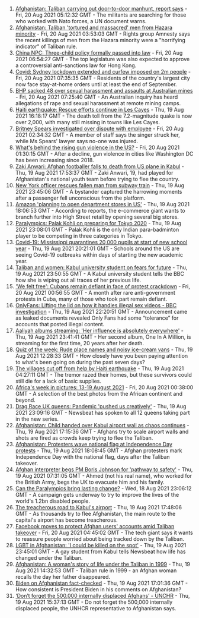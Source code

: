 1. [Afghanistan: Taliban carrying out door-to-door manhunt, report says](https://www.bbc.co.uk/news/world-asia-58271797) - Fri, 20 Aug 2021 05:12:32 GMT - The militants are searching for those who worked with Nato forces, a UN document warns.
2. [Afghanistan: Taliban 'tortured and massacred' men from Hazara minority](https://www.bbc.co.uk/news/world-asia-58277463) - Fri, 20 Aug 2021 03:53:03 GMT - Rights group Amnesty says the recent killings of men from the Hazara minority were a "horrifying indicator" of Taliban rule.
3. [China NPC: Three-child policy formally passed into law](https://www.bbc.co.uk/news/world-asia-china-58277473) - Fri, 20 Aug 2021 06:54:27 GMT - The top legislature was also expected to approve a controversial anti-sanctions law for Hong Kong.
4. [Covid: Sydney lockdown extended and curfew imposed on 2m people](https://www.bbc.co.uk/news/world-australia-58277503) - Fri, 20 Aug 2021 07:35:35 GMT - Residents of the country's largest city now face stay-at-home orders until at least the end of September.
5. [BHP sacked 48 over sexual harassment and assaults at Australian mines](https://www.bbc.co.uk/news/world-australia-58278104) - Fri, 20 Aug 2021 07:25:40 GMT - An Australian inquiry has heard allegations of rape and sexual harassment at remote mining camps.
6. [Haiti earthquake: Rescue efforts continue in Les Cayes](https://www.bbc.co.uk/news/world-latin-america-58274326) - Thu, 19 Aug 2021 16:18:17 GMT - The death toll from the 7.2-magnitude quake is now over 2,000, with many still missing in towns like Les Cayes.
7. [Britney Spears investigated over dispute with employee](https://www.bbc.co.uk/news/entertainment-arts-58276564) - Fri, 20 Aug 2021 02:34:32 GMT - A member of staff says the singer struck her, while Ms Spears' lawyer says no-one was injured.
8. [What's behind the rising gun violence in the US?](https://www.bbc.co.uk/news/world-us-canada-58207384) - Fri, 20 Aug 2021 01:30:15 GMT - After a decline, gun violence in cities like Washington DC has been increasing since 2018.
9. [Zaki Anwari: Afghan footballer falls to death from US plane in Kabul](https://www.bbc.co.uk/news/world-asia-58272740) - Thu, 19 Aug 2021 17:53:37 GMT - Zaki Anwari, 19, had played for Afghanistan's national youth team before trying to flee the country.
10. [New York officer rescues fallen man from subway train](https://www.bbc.co.uk/news/world-us-canada-58277097) - Thu, 19 Aug 2021 23:45:06 GMT - A bystander captured the harrowing moments after a passenger fell unconscious from the platform.
11. [Amazon 'planning to open department stores in US'](https://www.bbc.co.uk/news/business-58274458) - Thu, 19 Aug 2021 18:06:53 GMT - According to reports, the e-commerce giant wants to branch further into High Street retail by opening several big stores.
12. [Paralympics: Palak Kohli on preparing for Tokyo 2020](https://www.bbc.co.uk/news/world-asia-58271771) - Thu, 19 Aug 2021 23:08:01 GMT - Palak Kohli is the only Indian para-badminton player to be competing in three categories in Tokyo.
13. [Covid-19: Mississippi quarantines 20,000 pupils at start of new school year](https://www.bbc.co.uk/news/world-us-canada-58272083) - Thu, 19 Aug 2021 20:21:01 GMT - Schools around the US are seeing Covid-19 outbreaks within days of starting the new academic year.
14. [Taliban and women: Kabul university student on fears for future](https://www.bbc.co.uk/news/world-asia-58270423) - Thu, 19 Aug 2021 23:50:55 GMT - A Kabul university student tells the BBC how she is wiping out all traces of her previous life.
15. ['We felt free': Cubans remain defiant in face of protest crackdown](https://www.bbc.co.uk/news/world-latin-america-58255555) - Fri, 20 Aug 2021 00:56:55 GMT - A month after rare anti-government protests in Cuba, many of those who took part remain defiant.
16. [OnlyFans: Lifting the lid on how it handles illegal sex videos - BBC investigation](https://www.bbc.co.uk/news/uk-58255865) - Thu, 19 Aug 2021 22:20:51 GMT - Announcement came as leaked documents revealed Only Fans had some “tolerance” for accounts that posted illegal content.
17. [Aaliyah albums streaming: 'Her influence is absolutely everywhere'](https://www.bbc.co.uk/news/newsbeat-58246480) - Thu, 19 Aug 2021 23:41:41 GMT - Her second album, One In A Million, is streaming for the first time, 20 years after her death.
18. [Quiz of the week: Rude place names and noisy ice-cream vans](https://www.bbc.co.uk/news/world-58255328) - Thu, 19 Aug 2021 12:28:33 GMT - How closely have you been paying attention to what's been going on during the past seven days?
19. [The villages cut off from help by Haiti earthquake](https://www.bbc.co.uk/news/world-latin-america-58245047) - Thu, 19 Aug 2021 04:27:11 GMT - The tremor razed their homes, but these survivors could still die for a lack of basic supplies.
20. [Africa's week in pictures: 13-19 August 2021](https://www.bbc.co.uk/news/world-africa-58267380) - Fri, 20 Aug 2021 00:38:00 GMT - A selection of the best photos from the African continent and beyond.
21. [Drag Race UK queens: Pandemic 'pushed us creatively'](https://www.bbc.co.uk/news/newsbeat-58270184) - Thu, 19 Aug 2021 23:09:16 GMT - Newsbeat has spoken to all 12 queens taking part in the new series.
22. [Afghanistan: Child handed over Kabul airport wall as chaos continues](https://www.bbc.co.uk/news/world-asia-58267756) - Thu, 19 Aug 2021 17:15:36 GMT - Afghans try to scale airport walls and shots are fired as crowds keep trying to flee the Taliban.
23. [Afghanistan: Protesters wave national flag at Independence Day protests](https://www.bbc.co.uk/news/world-asia-58275284) - Thu, 19 Aug 2021 18:08:45 GMT - Afghan protesters mark Independence Day with the national flag, days after the Taliban takeover.
24. [Afghan interpreter begs PM Boris Johnson for 'pathway to safety'](https://www.bbc.co.uk/news/world-58266707) - Thu, 19 Aug 2021 07:31:05 GMT - Ahmed (not his real name), who worked for the British Army, begs the UK to evacuate him and his family.
25. [Can the Paralympics bring lasting change?](https://www.bbc.co.uk/news/uk-58260253) - Wed, 18 Aug 2021 23:06:12 GMT - A campaign gets underway to try to improve the lives of the world's 1.2bn disabled people.
26. [The treacherous road to Kabul's airport](https://www.bbc.co.uk/news/world-asia-58271517) - Thu, 19 Aug 2021 17:48:06 GMT - As thousands try to flee Afghanistan, the main route to the capital's airport has become treacherous.
27. [Facebook moves to protect Afghan users' accounts amid Taliban takeover](https://www.bbc.co.uk/news/technology-58277175) - Fri, 20 Aug 2021 04:45:02 GMT - The tech giant says it wants to reassure people worried about being tracked down by the Taliban.
28. [LGBT in Afghanistan: 'I could be killed on the spot'](https://www.bbc.co.uk/news/newsbeat-58271187) - Thu, 19 Aug 2021 23:45:01 GMT - A gay student from Kabul tells Newsbeat how life has changed under the Taliban.
29. [Afghanistan: A woman's story of life under the Taliban in 1999](https://www.bbc.co.uk/news/world-asia-58250780) - Thu, 19 Aug 2021 14:32:53 GMT - Taliban rule in 1999 - an Afghan woman recalls the day her father disappeared.
30. [Biden on Afghanistan fact-checked](https://www.bbc.co.uk/news/58243158) - Thu, 19 Aug 2021 17:01:36 GMT - How consistent is President Biden in his comments on Afghanistan?
31. [‘Don’t forget the 500,000 internally displaced Afghans’ - UNCHR](https://www.bbc.co.uk/news/world-asia-58268066) - Thu, 19 Aug 2021 15:37:13 GMT - Do not forget the 500,000 internally displaced people, the UNHCR representative to Afghanistan says.
